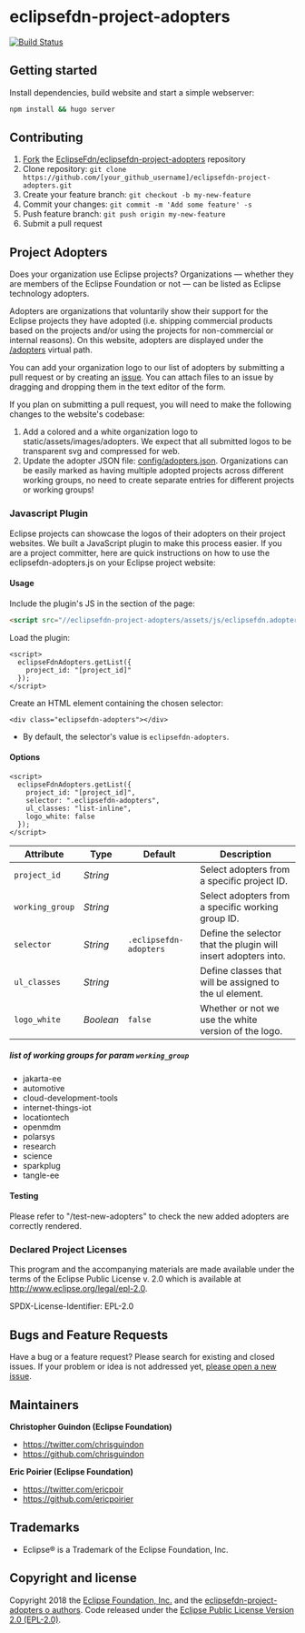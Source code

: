 # eclipsefdn-project-adopters

[![Build Status](https://travis-ci.org/EclipseFdn/eclipsefdn-project-adopters.svg?branch=master)](https://travis-ci.org/EclipseFdn/eclipsefdn-project-adopters)

## Getting started

Install dependencies, build website and start a simple webserver:

```bash
npm install && hugo server
```

## Contributing

1. [Fork](https://help.github.com/articles/fork-a-repo/) the [EclipseFdn/eclipsefdn-project-adopters](https://github.com/EclipseFdn/eclipsefdn-project-adopters) repository
2. Clone repository: `git clone https://github.com/[your_github_username]/eclipsefdn-project-adopters.git`
3. Create your feature branch: `git checkout -b my-new-feature`
4. Commit your changes: `git commit -m 'Add some feature' -s`
5. Push feature branch: `git push origin my-new-feature`
6. Submit a pull request

## Project Adopters

Does your organization use Eclipse projects? Organizations — whether they are members of the Eclipse Foundation or not — can be listed as Eclipse technology adopters.

Adopters are organizations that voluntarily show their support for the Eclipse projects they have adopted (i.e. shipping commercial products based on the projects and/or using the projects for non-commercial or internal reasons). On this website, adopters are displayed under the [/adopters](https://eclipsefdn-project-adopters/adopters/) virtual path.

You can add your organization logo to our list of adopters by submitting a pull request or by creating an [issue](https://github.com/EclipseFdn/eclipsefdn-project-adopters/issues/new?template=adopter_request.md). You can attach files to an issue by dragging and dropping them in the text editor of the form.

If you plan on submitting a pull request, you will need to make the following changes to the website's codebase:

1. Add a colored and a white organization logo to static/assets/images/adopters. We expect that all submitted logos to be transparent svg and compressed for web.
2. Update the adopter JSON file: [config/adopters.json](https://github.com/EclipseFdn/eclipsefdn-project-adopters/blob/master/config/adopters.json). Organizations can be easily marked as having multiple adopted projects across different working groups, no need to create separate entries for different projects or working groups!

### Javascript Plugin

Eclipse projects can showcase the logos of their adopters on their project websites. We built a JavaScript plugin to make this process easier. If you are a project committer, here are quick instructions on how to use the eclipsefdn-adopters.js on your Eclipse project website:

#### Usage

Include the plugin's JS in the <head> section of the page:

```html
<script src="//eclipsefdn-project-adopters/assets/js/eclipsefdn.adopters.js"></script>
```

Load the plugin:

```
<script>
  eclipseFdnAdopters.getList({
    project_id: "[project_id]"
  });
</script>
```

Create an HTML element containing the chosen selector:

```
<div class="eclipsefdn-adopters"></div>
```
* By default, the selector's value is ```eclipsefdn-adopters```.

#### Options

```
<script>
  eclipseFdnAdopters.getList({
    project_id: "[project_id]",
    selector: ".eclipsefdn-adopters",
    ul_classes: "list-inline",
    logo_white: false
  });
</script>
```

Attribute     | Type        | Default   | Description
---           | ---         | ---       | ---
`project_id`   | *String*   | ` `    | Select adopters from a specific project ID.
`working_group`   | *String*   | ` `    | Select adopters from a specific working group ID.
`selector`   | *String*   | `.eclipsefdn-adopters`    | Define the selector that the plugin will insert adopters into.
`ul_classes`  | *String*   | ` `   | Define classes that will be assigned to the ul element.
`logo_white`  | *Boolean*   | `false`   | Whether or not we use the white version of the logo.

##### list of working groups for param `working_group`
- jakarta-ee
- automotive
- cloud-development-tools
- internet-things-iot
- locationtech
- openmdm
- polarsys
- research
- science
- sparkplug
- tangle-ee

#### Testing
Please refer to "/test-new-adopters" to check the new added adopters are correctly rendered.

### Declared Project Licenses

This program and the accompanying materials are made available under the terms
of the Eclipse Public License v. 2.0 which is available at
http://www.eclipse.org/legal/epl-2.0.

SPDX-License-Identifier: EPL-2.0

## Bugs and Feature Requests

Have a bug or a feature request? Please search for existing and closed issues. If your problem or idea is not addressed yet, [please open a new issue](https://github.com/EclipseFdn/eclipsefdn-project-adopters/issues/new).

## Maintainers

**Christopher Guindon (Eclipse Foundation)**

- <https://twitter.com/chrisguindon>
- <https://github.com/chrisguindon>

**Eric Poirier (Eclipse Foundation)**

- <https://twitter.com/ericpoir>
- <https://github.com/ericpoirier>

## Trademarks
* Eclipse® is a Trademark of the Eclipse Foundation, Inc.

## Copyright and license

Copyright 2018 the [Eclipse Foundation, Inc.](https://www.eclipse.org) and the [eclipsefdn-project-adopters o authors](https://github.com/EclipseFdn/eclipsefdn-project-adopters/graphs/contributors). Code released under the [Eclipse Public License Version 2.0 (EPL-2.0)](https://github.com/EclipseFdn/eclipsefdn-project-adopters/blob/src/LICENSE).
